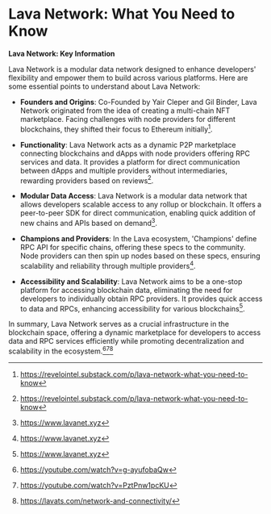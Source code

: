 # Lava Network: What You Need to Know

**Lava Network: Key Information**

Lava Network is a modular data network designed to enhance developers' flexibility and empower them to build across various platforms. Here are some essential points to understand about Lava Network:

- **Founders and Origins**: Co-Founded by Yair Cleper and Gil Binder, Lava Network originated from the idea of creating a multi-chain NFT marketplace. Facing challenges with node providers for different blockchains, they shifted their focus to Ethereum initially[^1].

- **Functionality**: Lava Network acts as a dynamic P2P marketplace connecting blockchains and dApps with node providers offering RPC services and data. It provides a platform for direct communication between dApps and multiple providers without intermediaries, rewarding providers based on reviews[^1].

- **Modular Data Access**: Lava Network is a modular data network that allows developers scalable access to any rollup or blockchain. It offers a peer-to-peer SDK for direct communication, enabling quick addition of new chains and APIs based on demand[^2].

- **Champions and Providers**: In the Lava ecosystem, 'Champions' define RPC API for specific chains, offering these specs to the community. Node providers can then spin up nodes based on these specs, ensuring scalability and reliability through multiple providers[^2].

- **Accessibility and Scalability**: Lava Network aims to be a one-stop platform for accessing blockchain data, eliminating the need for developers to individually obtain RPC providers. It provides quick access to data and RPCs, enhancing accessibility for various blockchains[^2].

In summary, Lava Network serves as a crucial infrastructure in the blockchain space, offering a dynamic marketplace for developers to access data and RPC services efficiently while promoting decentralization and scalability in the ecosystem.[^3][^4][^5]

[^1]: https://revelointel.substack.com/p/lava-network-what-you-need-to-know
[^2]: https://www.lavanet.xyz
[^3]: https://youtube.com/watch?v=g-ayufobaQw
[^4]: https://youtube.com/watch?v=PztPnw1pcKU
[^5]: https://lavats.com/network-and-connectivity/
